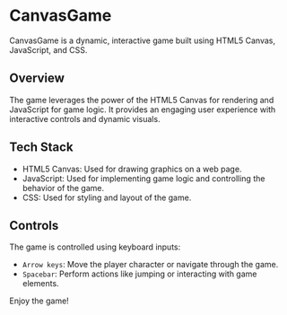 # CanvasGame

CanvasGame is a dynamic, interactive game built using HTML5 Canvas, JavaScript, and CSS.

## Overview

The game leverages the power of the HTML5 Canvas for rendering and JavaScript for game logic. It provides an engaging user experience with interactive controls and dynamic visuals.

## Tech Stack

- HTML5 Canvas: Used for drawing graphics on a web page.
- JavaScript: Used for implementing game logic and controlling the behavior of the game.
- CSS: Used for styling and layout of the game.

## Controls

The game is controlled using keyboard inputs:

- `Arrow keys`: Move the player character or navigate through the game.
- `Spacebar`: Perform actions like jumping or interacting with game elements.

Enjoy the game!